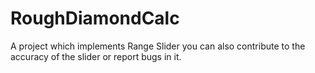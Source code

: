 # RoughDiamondCalc
A project which implements Range Slider
you can also contribute to the accuracy of the slider or report bugs in it.
